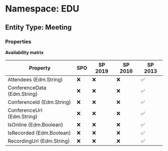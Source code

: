 # Namespace: EDU

## Entity Type: Meeting

### Properties

**Availability matrix**

Property | SPO | SP 2019 | SP 2016 | SP 2013
----------|-----|---------|---------|--------
Attendees (Edm.String) | ❌ | ❌ | ❌ | ✅
ConferenceData (Edm.String) | ❌ | ❌ | ❌ | ✅
ConferenceId (Edm.String) | ❌ | ❌ | ❌ | ✅
ConferenceUrl (Edm.String) | ❌ | ❌ | ❌ | ✅
IsOnline (Edm.Boolean) | ❌ | ❌ | ❌ | ✅
IsRecorded (Edm.Boolean) | ❌ | ❌ | ❌ | ✅
RecordingUrl (Edm.String) | ❌ | ❌ | ❌ | ✅

